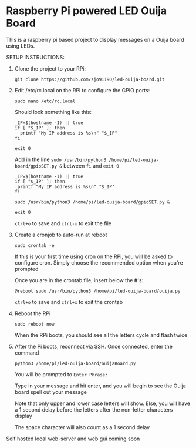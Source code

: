 # Raspberry Pi powered LED Ouija Board

This is a raspberry pi based project to display messages on a Ouija board using LEDs.

SETUP INSTRUCTIONS:

1. Clone the project to your RPi:

   `git clone https://github.com/sjo91190/led-ouija-board.git`

2. Edit /etc/rc.local on the RPi to configure the GPIO ports:

    `sudo nano /etc/rc.local`
   
      Should look something like this:

      ```
   _IP=$(hostname -I) || true
      if [ "$_IP" ]; then
        printf "My IP address is %s\n" "$_IP"
      fi

      exit 0 
      ```
      Add in the line `sudo /usr/bin/python3 /home/pi/led-ouija-board/gpioSET.py &` between `fi` and `exit 0`
      
      ```
   _IP=$(hostname -I) || true
     if [ "$_IP" ]; then
       printf "My IP address is %s\n" "$_IP"
     fi
      
     sudo /usr/bin/python3 /home/pi/led-ouija-board/gpioSET.py &
      
     exit 0 
     ```    
   
   `ctrl+o` to save and `ctrl-x` to exit the file
3. Create a cronjob to auto-run at reboot

   `sudo crontab -e`
   
   If this is your first time using cron on the RPi, you will be asked to configure cron. Simply choose the recommended option when you're prompted
   
   Once you are in the crontab file, insert below the #'s:
   
   `@reboot sudo /usr/bin/python3 /home/pi/led-ouija-board/ouija.py`
   
   `ctrl+o` to save and `ctrl+x` to exit the crontab

4. Reboot the RPi

   `sudo reboot now`
   
   When the RPi boots, you should see all the letters cycle and flash twice
   
5. After the Pi boots, reconnect via SSH. Once connected, enter the command

   `python3 /home/pi/led-ouija-board/ouijaBoard.py`
   
   You will be prompted to `Enter Phrase: `
   
   Type in your message and hit enter, and you will begin to see the Ouija board spell out your message
   
   Note that only upper and lower case letters will show. Else, you will have a 1 second delay before the letters after the non-letter characters display
   
   The space character will also count as a 1 second delay
   

Self hosted local web-server and web gui coming soon
   
   
   